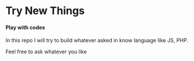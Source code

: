 # Try New Things
#### Play with codes


In this repo I will try to build whatever asked in know language like JS, PHP.

Feel free to ask whatever you like
